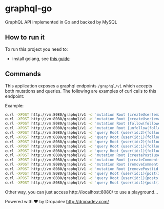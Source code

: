# graphql-go

GraphQL API implemented in Go and backed by MySQL

## How to run it

To run this project you need to:
- install golang, see [this guide](https://golang.org/doc/install)

## Commands

This application exposes a graphql endpoints `/graphql/v1` which accepts both mutations and queries.
The following are examples of curl calls to this endpoint:

Example:
```bash
curl -XPOST http://vm:8080/graphql/v1 -d 'mutation Root {createUser(email:"1@x.co"){id, email}}'
curl -XPOST http://vm:8080/graphql/v1 -d 'mutation Root {createUser(email:"2@y.co"){id, email}}'
curl -XPOST http://vm:8080/graphql/v1 -d 'mutation Root {follow(follower:1, followee:2)}'
curl -XPOST http://vm:8080/graphql/v1 -d 'mutation Root {unfollow(follower:1, followee:2)}'
curl -XPOST http://vm:8080/graphql/v1 -d 'query Root {user(id:2){followers{id, email}}}'
curl -XPOST http://vm:8080/graphql/v1 -d 'query Root {user(id:1){followers{id, email}}}'
curl -XPOST http://vm:8080/graphql/v1 -d 'query Root {user(id:2){follower(id:1){ email}}}'
curl -XPOST http://vm:8080/graphql/v1 -d 'query Root {user(id:1){followees{email}}}'
curl -XPOST http://vm:8080/graphql/v1 -d 'query Root {user(id:1){followee(id:2){email}}}'
curl -XPOST http://vm:8080/graphql/v1 -d 'mutation Root {createPost(user:1,title:"p1",body:"b1"){id}}'
curl -XPOST http://vm:8080/graphql/v1 -d 'mutation Root {createComment(user:1,post:1,title:"t1",body:"b1"){id}}'
curl -XPOST http://vm:8080/graphql/v1 -d 'mutation Root {removeComment(id:1)}'
curl -XPOST http://vm:8080/graphql/v1 -d 'mutation Root {removePost(id:1)}'
curl -XPOST http://vm:8080/graphql/v1 -d 'query Root {user(id:1){post(id:2){title,body}}}'
curl -XPOST http://vm:8080/graphql/v1 -d 'query Root {user(id:1){posts{id,title,body}}}'
curl -XPOST http://vm:8080/graphql/v1 -d 'query Root {user(id:1){post(id:2){user{id,email}}}}'

```

Other way, you can just access http://localhost:8080/ to use a playground... 

Powered with :heart: by Dropadev http://dropadev.com/
